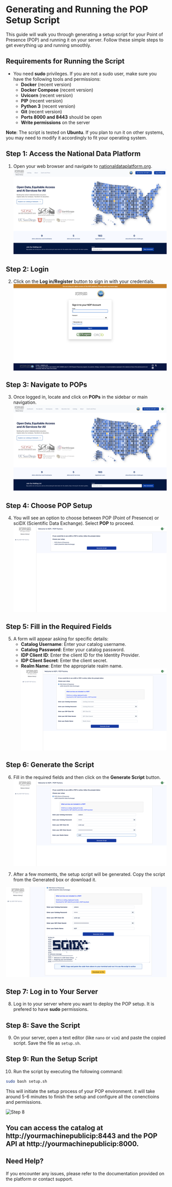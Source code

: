 # Generating and Running the POP Setup Script

This guide will walk you through generating a setup script for your Point of Presence (POP) and running it on your server. Follow these simple steps to get everything up and running smoothly.
## Requirements for Running the Script
- You need **sudo** privileges. If you are not a sudo user, make sure you have the following tools and permissions:
  - **Docker** (recent version)
  - **Docker Compose** (recent version)
  - **Uvicorn** (recent version)
  - **PIP** (recent version)
  - **Python 3** (recent version)
  - **Git** (recent version)
  - **Ports 8000 and 8443** should be open
  - **Write permissions** on the server

**Note**: The script is tested on **Ubuntu**. If you plan to run it on other systems, you may need to modify it accordingly to fit your operating system.

## Step 1: Access the National Data Platform


1. Open your web browser and navigate to [nationaldataplatform.org](https://nationaldataplatform.org).
![Step 1](./1.png)
## Step 2: Login


2. Click on the **Log in/Register** button to sign in with your credentials.
![Step 2](./2.png)
## Step 3: Navigate to POPs


3. Once logged in, locate and click on **POPs** in the sidebar or main navigation.
![Step 3](./3.png)
## Step 4: Choose POP Setup


4. You will see an option to choose between POP (Point of Presence) or sciDX (Scientific Data Exchange). Select **POP** to proceed.
![Step 4](./4.png)
## Step 5: Fill in the Required Fields


5. A form will appear asking for specific details:
   - **Catalog Username**: Enter your catalog username.
   - **Catalog Password**: Enter your catalog password.
   - **IDP Client ID**: Enter the client ID for the Identity Provider.
   - **IDP Client Secret**: Enter the client secret.
   - **Realm Name**: Enter the appropriate realm name.
![Step 5](./5.png)
## Step 6: Generate the Script


6. Fill in the required fields and then click on the **Generate Script** button.
![Step 6](./6.png)

7. After a few moments, the setup script will be generated. Copy the script from the Generated box or download it.

![Step 7](./7.png)

## Step 7: Log in to Your Server

8. Log in to your server where you want to deploy the POP setup. It is prefered to have **sudo** permissions.


## Step 8: Save the Script
9. On your server, open a text editor (like `nano` or `vim`) and paste the copied script. Save the file as `setup.sh`.

## Step 9: Run the Setup Script


10. Run the script by executing the following command:
   ```bash
   sudo bash setup.sh
   ```
   
This will initiate the setup process of your POP environment.
it will take around 5-6 minutes to finish the setup and configure all the conenctioins and permissions.

![Step 8](./8.png)



## You can access the catalog at http://yourmachinepublicip:8443 and the POP API at http://yourmachinepublicip:8000.


## Need Help?
If you encounter any issues, please refer to the documentation provided on the platform or contact support.

